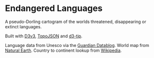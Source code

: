 # Endangered Languages
A pseudo-Dorling cartogram of the worlds threatened, disappearing or extinct languages.

Built with [D3v3](https://d3js.org/), [TopoJSON](https://github.com/topojson/topojson) and [d3-tip](http://labratrevenge.com/d3-tip/).

Language data from Unesco via the [Guardian Datablog](https://www.theguardian.com/news/datablog/2011/apr/15/language-extinct-endangered). World map from [Natural Earth](http://www.naturalearthdata.com/). Country to continent lookup from [Wikipedia](https://en.wikipedia.org/wiki/List_of_sovereign_states_and_dependent_territories_by_continent_%28data_file%29#Data_file).
